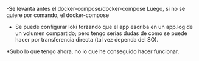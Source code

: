 -Se levanta antes el docker-compose/docker-compose
Luego, si no se quiere por comando, el docker-compose


- Se puede configurar loki forzando que el app escriba en un app.log de un volumen compartido; pero tengo serias dudas de como se puede hacer por transferencia directa (tal vez dependa del SO).

*Subo lo que tengo ahora, no lo que he conseguido hacer funcionar.


